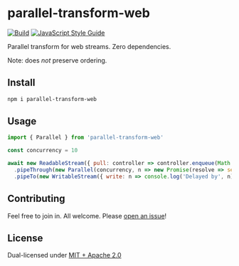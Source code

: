 # parallel-transform-web

[![Build](https://github.com/alanshaw/parallel-transform-web/actions/workflows/build.yml/badge.svg)](https://github.com/alanshaw/parallel-transform-web/actions/workflows/build.yml)
[![JavaScript Style Guide](https://img.shields.io/badge/code_style-standard-brightgreen.svg)](https://standardjs.com)

Parallel transform for web streams. Zero dependencies.

Note: does _not_ preserve ordering.

## Install

```sh
npm i parallel-transform-web
```

## Usage

```js
import { Parallel } from 'parallel-transform-web'

const concurrency = 10

await new ReadableStream({ pull: controller => controller.enqueue(Math.random()) })
  .pipeThrough(new Parallel(concurrency, n => new Promise(resolve => setTimeout(() => resolve(n), n))))
  .pipeTo(new WritableStream({ write: n => console.log('Delayed by', n) }))
```


## Contributing

Feel free to join in. All welcome. Please [open an issue](https://github.com/alanshaw/parallel-transform-web/issues)!

## License

Dual-licensed under [MIT + Apache 2.0](https://github.com/alanshaw/parallel-transform-web/blob/main/LICENSE.md)
